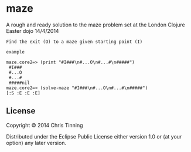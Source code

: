 # maze

A rough and ready solution to the maze problem set at the London Clojure Easter dojo 14/4/2014

```
Find the exit (O) to a maze given starting point (I)

example

maze.core2=> (print "#I###\n#...O\n#...#\n#####")
 #I###
 #...O
 #...#
 #####nil
maze.core2=> (solve-maze "#I###\n#...O\n#...#\n#####")
[:S :E :E :E]
```

## License

Copyright © 2014 Chris Tinning

Distributed under the Eclipse Public License either version 1.0 or (at
your option) any later version.
